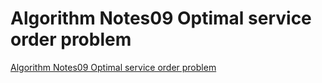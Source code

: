 # Algorithm Notes09 Optimal service order problem
[Algorithm Notes09 Optimal service order problem](https://aiwithcloud.com/2022/09/19/algorithm_notes09_optimal_service_order_problem/)